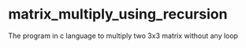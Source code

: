 # matrix_multiply_using_recursion
The program in c language to multiply two 3x3 matrix without any loop
